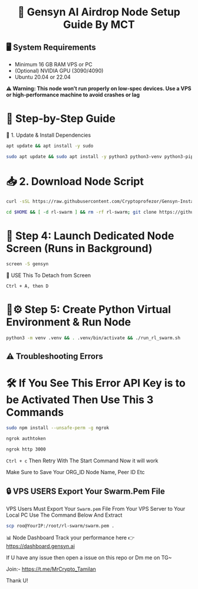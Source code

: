 <div align="center">

# 🚀 Gensyn AI Airdrop Node Setup Guide By MCT

</div>


## 🖥️ System Requirements

- Minimum 16 GB RAM VPS or PC
- (Optional) NVIDIA GPU (3090/4090)
- Ubuntu 20.04 or 22.04

**⚠️ Warning: This node won’t run properly on low-spec devices. Use a VPS or high-performance machine to avoid crashes or lag**

# 🚀 Step-by-Step Guide
🔧 1. Update & Install Dependencies

```bash 
apt update && apt install -y sudo
```

```bash 
sudo apt update && sudo apt install -y python3 python3-venv python3-pip curl wget screen git lsof && curl -sS https://dl.yarnpkg.com/debian/pubkey.gpg | sudo apt-key add - && echo "deb https://dl.yarnpkg.com/debian/ stable main" | sudo tee /etc/apt/sources.list.d/yarn.list && sudo apt update && sudo apt install -y yarn
```

# 📥 2. Download Node Script

```bash
curl -sSL https://raw.githubusercontent.com/Cryptoprofezor/Gensyn-Installer/main/node.sh | bash
```

```bash 
cd $HOME && [ -d rl-swarm ] && rm -rf rl-swarm; git clone https://github.com/cryptoprofezor/rl-swarm.git && cd rl-swarm
```

# 🎯 Step 4: Launch Dedicated Node Screen (Runs in Background)

```bash
screen -S gensyn
```

🔌 USE This To Detach from Screen 

 `Ctrl + A, then D`

# 🐍⚙️ Step 5: Create Python Virtual Environment & Run Node

```bash 
python3 -m venv .venv && . .venv/bin/activate && ./run_rl_swarm.sh
```



## ⚠️ Troubleshooting Errors 


# 🛠️ If You See This Error API Key is to be Activated Then Use This 3 Commands

```bash 
sudo npm install --unsafe-perm -g ngrok
```
```bash
ngrok authtoken
```
```bash
ngrok http 3000
```

`Ctrl + c` Then Retry With The Start Command Now it will work 

Make Sure to Save Your ORG_ID Node Name, Peer ID Etc

## 🔒 VPS USERS Export Your Swarm.Pem File

VPS Users Must Export Your `Swarm.pem` File From Your VPS Server to Your Local PC Use The Command Below And Extract

```bash
scp roo@YourIP:/root/rl-swarm/swarm.pem .
```

📊 Node Dashboard
Track your performance here 👉 https://dashboard.gensyn.ai

If U have any issue then open a issue on this repo or Dm me on TG~

Join:- https://t.me/MrCrypto_Tamilan

Thank U!

